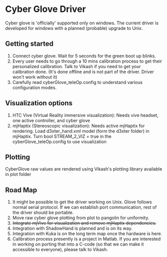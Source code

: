 # Cyber Glove Driver 
Cyber glove is 'officially' supported only on windows. The current driver is developed for windows with a planned (probable) upgrade to Unix.
	
## Getting started 
1. Connect cyber glove. Wait for 5 seconds for the green boot up blinks.
2. Every user needs to go through a 10 mins calibration process to get their personalized calibration. Talk to Vikash if you need to get your calibration done. (It's done offline and is not part of the driver. Driver won't work without it)
3. Carefully read cyberGlove_teleOp.config to understand various configuration modes.

## Visualization options
1. HTC Vive (Virtual Reality immersive visualization): Needs vive headset, one active controller, and cyber glove
2. mjHaptix (Stereoscopic visualization): Needs active mjHaptix for rendering. Load d3xter_hand.xml model (form the d3xter folder) in mjHaptix. Turn bool STREAM_2_VIZ = true in the cyberGlove_teleOp.config to use visualization

## Plotting
CyberGlove raw values are rendered using Vikash's plotting library available in plot folder

## Road Map
1. It might be possible to get the driver working on Unix. Glove follows normal serial protocol. If we can establish port communication, rest of the driver should be portable. 
2. Move raw cyber glove plotting from plot to pangolin for uniformity.
3. ~~Integrate mjVive for visualization and remove mjHaptix dependencies.~~
4. Integration with ShadowHand is planned and is on its way.
5. Integration with Kuka is on the long term map once the hardware is here.
6. Calibration process presently is a project in Matlab. If you are interested in working on porting that into a C-code (so that we can make it accessible to everyone), please talk to Vikash.
